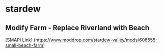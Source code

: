 # stardew
## Modify Farm - Replace Riverland with Beach
 [SMAPI Link] (https://www.moddrop.com/stardew-valley/mods/606555-small-beach-farm)
